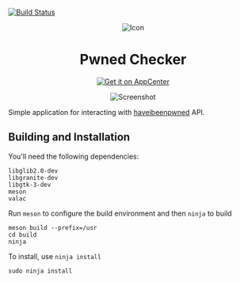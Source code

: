 [![Build Status](https://travis-ci.org/PlugaruT/pwned-checker.svg?branch=master)](https://travis-ci.org/PlugaruT/pwned-checker)

<p align="center">
  <img src="https://cdn.rawgit.com/PlugaruT/pwned-checker/master/data/icons/128/com.github.plugarut.pwned-checker.svg" alt="Icon" />
</p>
<h1 align="center">Pwned Checker</h1>
<p align="center">
  <a href="https://appcenter.elementary.io/com.github.plugarut.pwned-checker"><img src="https://appcenter.elementary.io/badge.svg?new" alt="Get it on AppCenter" /></a>
</p>

<p align="center"><img src="https://github.com/PlugaruT/pwned-checker/blob/master/data/screenshot_0.png" alt="Screenshot" />
</p>

Simple application for interacting with [haveibeenpwned](https://haveibeenpwned.com/) API.

## Building and Installation

You'll need the following dependencies:

```
libglib2.0-dev
libgranite-dev
libgtk-3-dev
meson
valac
```


Run `meson` to configure the build environment and then `ninja` to build

```
meson build --prefix=/usr
cd build
ninja
```

To install, use `ninja install`

```
sudo ninja install
```

